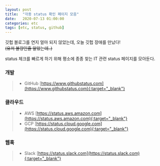 ```yaml
---
layout: post
title:  "각종 status 확인 페이지 모음"
date:   2020-07-13 01:00:00
categories: etc
tags: [etc, status, github]
---
```


깃헙 블로그를 연지 얼마 되지 않았는데, 오늘 깃헙 장애를 만났다!  
~~(유저 불량인줄 알았는데..)~~

status 체크를 빠르게 하기 위해 평소에 종종 찾는 IT 관련 status 페이지를 모아둔다.  


### 개발
> * GitHub [https://www.githubstatus.com](https://www.githubstatus.com){:target="_blank"}  

### 클라우드
> * AWS [https://status.aws.amazon.com](https://status.aws.amazon.com){:target="_blank"}  
> * GCP [https://status.cloud.google.com](https://status.cloud.google.com){:target="_blank"}  

### 웹훅
> * Slack [https://status.slack.com](https://status.slack.com){:target="_blank"}
